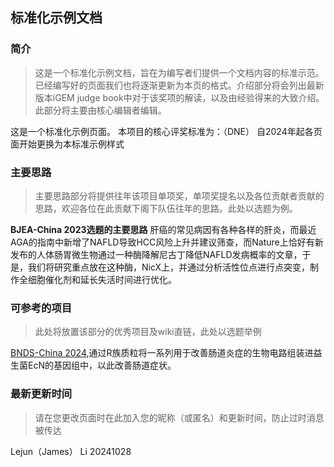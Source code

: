 ## 标准化示例文档
### 简介
> 这是一个标准化示例文档，旨在为编写者们提供一个文档内容的标准示范。已经编写好的页面我们也将逐渐更新为本页的格式。介绍部分将会列出最新版本iGEM judge book中对于该奖项的解读，以及由经验得来的大致介绍。此部分将主要由核心编辑者编辑。

这是一个标准化示例页面。
本项目的核心评奖标准为：（DNE）
自2024年起各页面开始更换为本标准示例样式

### 主要思路
> 主要思路部分将提供往年该项目单项奖，单项奖提名以及各位贡献者贡献的思路，欢迎各位在此贡献下阁下队伍往年的思路。此处以选题为例。

**BJEA-China 2023选题的主要思路**
肝癌的常见病因有各种各样的肝炎，而最近AGA的指南中新增了NAFLD导致HCC风险上升并建议筛查，而Nature上恰好有新发布的人体肠胃微生物通过一种酶降解尼古丁降低NAFLD发病概率的文章，于是，我们将研究重点放在这种酶，NicX上，并通过分析活性位点进行点突变，制作全细胞催化剂和延长失活时间进行优化。

### 可参考的项目
> 此处将放置该部分的优秀项目及wiki直链，此处以选题举例

[BNDS-China 2024](https://2024.igem.wiki/bnds-china/),通过R族质粒将一系列用于改善肠道炎症的生物电路组装进益生菌EcN的基因组中，以此改善肠道症状。

### 最新更新时间
> 请在您更改页面时在此加入您的昵称（或匿名）和更新时间，防止过时消息被传达

Lejun（James） Li 20241028